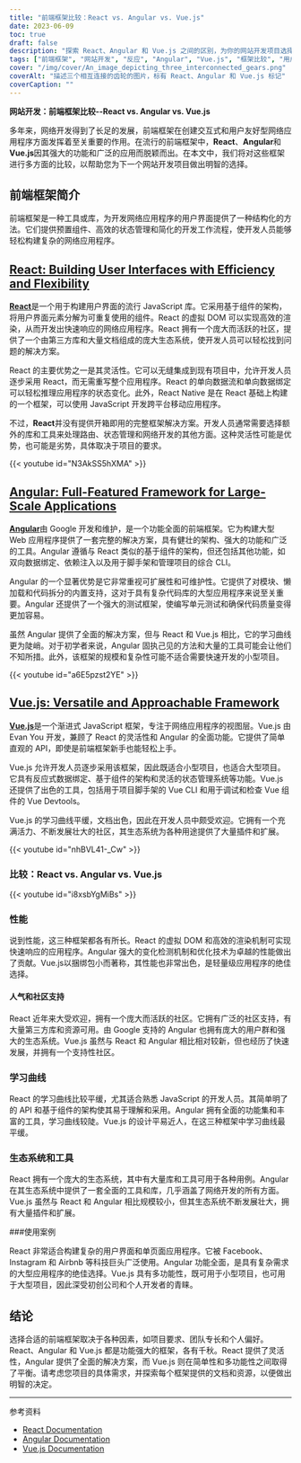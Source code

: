 ```yaml
---
title: "前端框架比较：React vs. Angular vs. Vue.js"
date: 2023-06-09
toc: true
draft: false
description: "探索 React、Angular 和 Vue.js 之间的区别，为你的网站开发项目选择合适的前端框架。"
tags: ["前端框架", "网站开发", "反应", "Angular", "Vue.js", "框架比较", "用户界面", "性能", "声望", "社区支持", "学习曲线", "生态系统", "用例", "JavaScript", "虚拟 DOM", "组件式架构", "国家管理", "扩展性", "文献资料", "工具", "项目要求", "React 与 Angular", "React 与 Vue.js", "Angular 与 Vue.js", "前端开发", "网络应用框架", "用户界面开发", "JavaScript 框架", "网络开发工具", "网络开发技术"]
cover: "/img/cover/An_image_depicting_three_interconnected_gears.png"
coverAlt: "描述三个相互连接的齿轮的图片，标有 React、Angular 和 Vue.js 标记"
coverCaption: ""
---
```


**网站开发：前端框架比较--React vs. Angular vs. Vue.js**

多年来，网络开发得到了长足的发展，前端框架在创建交互式和用户友好型网络应用程序方面发挥着至关重要的作用。在流行的前端框架中，**React**、**Angular**和**Vue.js**因其强大的功能和广泛的应用而脱颖而出。在本文中，我们将对这些框架进行多方面的比较，以帮助您为下一个网站开发项目做出明智的选择。

## 前端框架简介

前端框架是一种工具或库，为开发网络应用程序的用户界面提供了一种结构化的方法。它们提供预置组件、高效的状态管理和简化的开发工作流程，使开发人员能够轻松构建复杂的网络应用程序。

## [React: Building User Interfaces with Efficiency and Flexibility](https://reactjs.org/)

[**React**](https://reactjs.org/)是一个用于构建用户界面的流行 JavaScript 库。它采用基于组件的架构，将用户界面元素分解为可重复使用的组件。React 的虚拟 DOM 可以实现高效的渲染，从而开发出快速响应的网络应用程序。React 拥有一个庞大而活跃的社区，提供了一个由第三方库和大量文档组成的庞大生态系统，使开发人员可以轻松找到问题的解决方案。

React 的主要优势之一是其灵活性。它可以无缝集成到现有项目中，允许开发人员逐步采用 React，而无需重写整个应用程序。React 的单向数据流和单向数据绑定可以轻松推理应用程序的状态变化。此外，React Native 是在 React 基础上构建的一个框架，可以使用 JavaScript 开发跨平台移动应用程序。

不过，**React**并没有提供开箱即用的完整框架解决方案。开发人员通常需要选择额外的库和工具来处理路由、状态管理和网络开发的其他方面。这种灵活性可能是优势，也可能是劣势，具体取决于项目的要求。

{{< youtube id="N3AkSS5hXMA" >}}

## [Angular: Full-Featured Framework for Large-Scale Applications](https://angular.io/)

[**Angular**](https://angular.io/)由 Google 开发和维护，是一个功能全面的前端框架。它为构建大型 Web 应用程序提供了一套完整的解决方案，具有健壮的架构、强大的功能和广泛的工具。Angular 遵循与 React 类似的基于组件的架构，但还包括其他功能，如双向数据绑定、依赖注入以及用于脚手架和管理项目的综合 CLI。

Angular 的一个显著优势是它非常重视可扩展性和可维护性。它提供了对模块、懒加载和代码拆分的内置支持，这对于具有复杂代码库的大型应用程序来说至关重要。Angular 还提供了一个强大的测试框架，使编写单元测试和确保代码质量变得更加容易。

虽然 Angular 提供了全面的解决方案，但与 React 和 Vue.js 相比，它的学习曲线更为陡峭。对于初学者来说，Angular 固执己见的方法和大量的工具可能会让他们不知所措。此外，该框架的规模和复杂性可能不适合需要快速开发的小型项目。

{{< youtube id="a6E5pzst2YE" >}}

## [Vue.js: Versatile and Approachable Framework](https://vuejs.org/)

[**Vue.js**](https://vuejs.org/)是一个渐进式 JavaScript 框架，专注于网络应用程序的视图层。Vue.js 由 Evan You 开发，兼顾了 React 的灵活性和 Angular 的全面功能。它提供了简单直观的 API，即使是前端框架新手也能轻松上手。

Vue.js 允许开发人员逐步采用该框架，因此既适合小型项目，也适合大型项目。它具有反应式数据绑定、基于组件的架构和灵活的状态管理系统等功能。Vue.js 还提供了出色的工具，包括用于项目脚手架的 Vue CLI 和用于调试和检查 Vue 组件的 Vue Devtools。

Vue.js 的学习曲线平缓，文档出色，因此在开发人员中颇受欢迎。它拥有一个充满活力、不断发展壮大的社区，其生态系统为各种用途提供了大量插件和扩展。

{{< youtube id="nhBVL41-_Cw" >}}

### 比较：React vs. Angular vs. Vue.js

{{< youtube id="i8xsbYgMiBs" >}}

### 性能

说到性能，这三种框架都各有所长。React 的虚拟 DOM 和高效的渲染机制可实现快速响应的应用程序。Angular 强大的变化检测机制和优化技术为卓越的性能做出了贡献。Vue.js以捆绑包小而著称，其性能也非常出色，是轻量级应用程序的绝佳选择。

#### 人气和社区支持

React 近年来大受欢迎，拥有一个庞大而活跃的社区。它拥有广泛的社区支持，有大量第三方库和资源可用。由 Google 支持的 Angular 也拥有庞大的用户群和强大的生态系统。Vue.js 虽然与 React 和 Angular 相比相对较新，但也经历了快速发展，并拥有一个支持性社区。

### 学习曲线

React 的学习曲线比较平缓，尤其适合熟悉 JavaScript 的开发人员。其简单明了的 API 和基于组件的架构使其易于理解和采用。Angular 拥有全面的功能集和丰富的工具，学习曲线较陡。Vue.js 的设计平易近人，在这三种框架中学习曲线最平缓。

### 生态系统和工具

React 拥有一个庞大的生态系统，其中有大量库和工具可用于各种用例。Angular 在其生态系统中提供了一套全面的工具和库，几乎涵盖了网络开发的所有方面。Vue.js 虽然与 React 和 Angular 相比规模较小，但其生态系统不断发展壮大，拥有大量插件和扩展。

###使用案例

React 非常适合构建复杂的用户界面和单页面应用程序。它被 Facebook、Instagram 和 Airbnb 等科技巨头广泛使用。Angular 功能全面，是具有复杂需求的大型应用程序的绝佳选择。Vue.js 具有多功能性，既可用于小型项目，也可用于大型项目，因此深受初创公司和个人开发者的青睐。

## 结论

选择合适的前端框架取决于各种因素，如项目要求、团队专长和个人偏好。React、Angular 和 Vue.js 都是功能强大的框架，各有千秋。React 提供了灵活性，Angular 提供了全面的解决方案，而 Vue.js 则在简单性和多功能性之间取得了平衡。请考虑您项目的具体需求，并探索每个框架提供的文档和资源，以便做出明智的决定。

______

参考资料
- [React Documentation](https://reactjs.org/)
- [Angular Documentation](https://angular.io/)
- [Vue.js Documentation](https://vuejs.org/)
